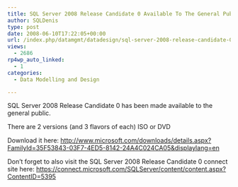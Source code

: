 ```yaml
---
title: SQL Server 2008 Release Candidate 0 Available To The General Public
author: SQLDenis
type: post
date: 2008-06-10T17:22:05+00:00
url: /index.php/datamgmt/datadesign/sql-server-2008-release-candidate-0-avai-1/
views:
  - 2686
rp4wp_auto_linked:
  - 1
categories:
  - Data Modelling and Design

---
```

SQL Server 2008 Release Candidate 0 has been made available to the general public.

There are 2 versions (and 3 flavors of each) ISO or DVD

Download it here: http://www.microsoft.com/downloads/details.aspx?FamilyId=35F53843-03F7-4ED5-8142-24A4C024CA05&displaylang=en

Don&#8217;t forget to also visit the SQL Server 2008 Release Candidate 0 connect site here: https://connect.microsoft.com/SQLServer/content/content.aspx?ContentID=5395